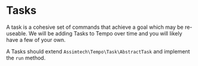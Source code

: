 # Tasks

A task is a cohesive set of commands that achieve a goal which may be re-useable. We will be adding Tasks to Tempo over
time and you will likely have a few of your own.

A Tasks should extend `Assimtech\Tempo\Task\AbstractTask` and implement the `run` method.

